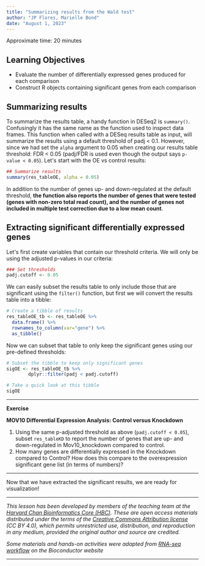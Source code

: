 ```yaml
---
title: "Summarizing results from the Wald test"
author: "JP Flores, Marielle Bond"
date: "August 1, 2023"
---
```


Approximate time: 20 minutes

## Learning Objectives 

* Evaluate the number of differentially expressed genes produced for each comparison
* Construct R objects containing significant genes from each comparison


## Summarizing results

To summarize the results table, a handy function in DESeq2 is `summary()`. Confusingly it has the same name as the function used to inspect data frames. This function when called with a DESeq results table as input, will summarize the results using a default threshold of padj < 0.1. However, since we had set the `alpha` argument to 0.05 when creating our results table  threshold: FDR < 0.05 (padj/FDR is used even though the output says `p-value < 0.05`). Let's start with the OE vs control results:

```r
## Summarize results
summary(res_tableOE, alpha = 0.05)
```

In addition to the number of genes up- and down-regulated at the default threshold, **the function also reports the number of genes that were tested (genes with non-zero total read count), and the number of genes not included in multiple test correction due to a low mean count**.


## Extracting significant differentially expressed genes

Let's first create variables that contain our threshold criteria. We will only be using the adjusted p-values in our criteria:

```r
### Set thresholds
padj.cutoff <- 0.05
```

We can easily subset the results table to only include those that are significant using the `filter()` function, but first we will convert the results table into a tibble:

```r
# Create a tibble of results
res_tableOE_tb <- res_tableOE %>%
  data.frame() %>%
  rownames_to_column(var="gene") %>% 
  as_tibble()
```

Now we can subset that table to only keep the significant genes using our pre-defined thresholds:

```r
# Subset the tibble to keep only significant genes
sigOE <- res_tableOE_tb %>%
        dplyr::filter(padj < padj.cutoff)
```

```r
# Take a quick look at this tibble
sigOE
```

***

**Exercise**

**MOV10 Differential Expression Analysis: Control versus Knockdown**

1. Using the same p-adjusted threshold as above (`padj.cutoff < 0.05`), subset `res_tableKD` to report the number of genes that are up- and down-regulated in Mov10_knockdown compared to control.
2. How many genes are differentially expressed in the Knockdown compared to Control? How does this compare to the overexpression significant gene list (in terms of numbers)?

***


Now that we have extracted the significant results, we are ready for visualization!



---
*This lesson has been developed by members of the teaching team at the [Harvard Chan Bioinformatics Core (HBC)](http://bioinformatics.sph.harvard.edu/). These are open access materials distributed under the terms of the [Creative Commons Attribution license](https://creativecommons.org/licenses/by/4.0/) (CC BY 4.0), which permits unrestricted use, distribution, and reproduction in any medium, provided the original author and source are credited.*

*Some materials and hands-on activities were adapted from [RNA-seq workflow](http://www.bioconductor.org/help/workflows/rnaseqGene/#de) on the Bioconductor website*

***
